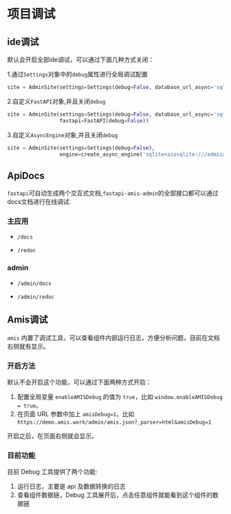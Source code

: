 # 项目调试

## ide调试

默认会开启全部ide调试，可以通过下面几种方式关闭：

1.通过`Settings`对象中的`debug`属性进行全局调试配置

```python
site = AdminSite(settings=Settings(debug=False, database_url_async='sqlite+aiosqlite:///admisadmin.db'))
```

2.自定义`FastAPI`对象,并且关闭`debug`

```python
site = AdminSite(settings=Settings(debug=False, database_url_async='sqlite+aiosqlite:///admisadmin.db'),
                 fastapi=FastAPI(debug=False))
```

3.自定义`AsyncEngine`对象,并且关闭`debug`

```python
site = AdminSite(settings=Settings(debug=False),
                 engine=create_async_engine('sqlite+aiosqlite:///admisadmin.db', echo=False, future=True))
```




## ApiDocs

`fastapi`可自动生成两个交互式文档,`fastapi-amis-admin`的全部接口都可以通过docs文档进行在线调试.

### 主应用

-  `/docs` 

-  `/redoc`

### admin

-  `/admin/docs` 

-  `/admin/redoc`



## Amis调试

`amis` 内置了调试工具，可以查看组件内部运行日志，方便分析问题，目前在文档右侧就有显示。

### 开启方法

默认不会开启这个功能，可以通过下面两种方式开启：

1. 配置全局变量 `enableAMISDebug` 的值为 `true`，比如 `window.enableAMISDebug = true`。
2. 在页面 URL 参数中加上 `amisDebug=1`，比如 `https://demo.amis.work/admin/amis.json?_parser=html&amisDebug=1` 

开启之后，在页面右侧就会显示。

### 目前功能

目前 Debug 工具提供了两个功能:

1. 运行日志，主要是 api 及数据转换的日志
2. 查看组件数据链，Debug 工具展开后，点击任意组件就能看到这个组件的数据链
